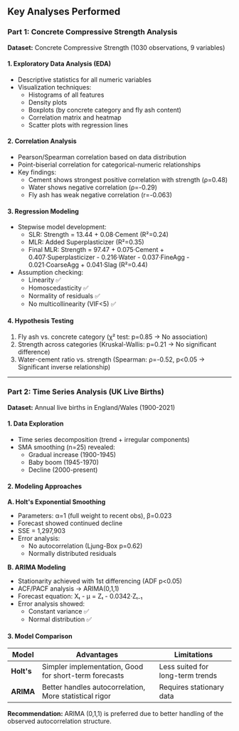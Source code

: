
## Key Analyses Performed

### Part 1: Concrete Compressive Strength Analysis
**Dataset:** Concrete Compressive Strength (1030 observations, 9 variables)

#### 1. Exploratory Data Analysis (EDA)
- Descriptive statistics for all numeric variables
- Visualization techniques:
  - Histograms of all features
  - Density plots
  - Boxplots (by concrete category and fly ash content)
  - Correlation matrix and heatmap
  - Scatter plots with regression lines

#### 2. Correlation Analysis
- Pearson/Spearman correlation based on data distribution
- Point-biserial correlation for categorical-numeric relationships
- Key findings:
  - Cement shows strongest positive correlation with strength (ρ=0.48)
  - Water shows negative correlation (ρ=-0.29)
  - Fly ash has weak negative correlation (r=-0.063)

#### 3. Regression Modeling
- Stepwise model development:
  - SLR: Strength = 13.44 + 0.08·Cement (R²=0.24)
  - MLR: Added Superplasticizer (R²=0.35)
  - Final MLR: 
    Strength = 97.47 + 0.075·Cement + 0.407·Superplasticizer - 0.216·Water - 0.037·FineAgg - 0.021·CoarseAgg + 0.041·Slag (R²=0.44)
- Assumption checking:
  - Linearity ✅ 
  - Homoscedasticity ✅ 
  - Normality of residuals ✅ 
  - No multicollinearity (VIF<5) ✅

#### 4. Hypothesis Testing
1. Fly ash vs. concrete category (χ² test: p=0.85 → No association)
2. Strength across categories (Kruskal-Wallis: p=0.21 → No significant difference)
3. Water-cement ratio vs. strength (Spearman: ρ=-0.52, p<0.05 → Significant inverse relationship)

---

### Part 2: Time Series Analysis (UK Live Births)
**Dataset:** Annual live births in England/Wales (1900-2021)

#### 1. Data Exploration
- Time series decomposition (trend + irregular components)
- SMA smoothing (n=25) revealed:
  - Gradual increase (1900-1945)
  - Baby boom (1945-1970)
  - Decline (2000-present)

#### 2. Modeling Approaches
**A. Holt's Exponential Smoothing**
- Parameters: α=1 (full weight to recent obs), β=0.023
- Forecast showed continued decline
- SSE = 1,297,903
- Error analysis: 
  - No autocorrelation (Ljung-Box p=0.62)
  - Normally distributed residuals

**B. ARIMA Modeling**
- Stationarity achieved with 1st differencing (ADF p<0.05)
- ACF/PACF analysis → ARIMA(0,1,1)
- Forecast equation: Xₜ - μ = Zₜ - 0.0342·Zₜ₋₁
- Error analysis showed:
  - Constant variance ✅
  - Normal distribution ✅

#### 3. Model Comparison
| Model | Advantages | Limitations |
|-------|------------|-------------|
| **Holt's** | Simpler implementation, Good for short-term forecasts | Less suited for long-term trends |
| **ARIMA** | Better handles autocorrelation, More statistical rigor | Requires stationary data |

**Recommendation:** ARIMA (0,1,1) is preferred due to better handling of the observed autocorrelation structure.

